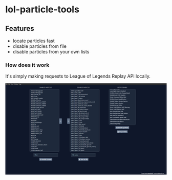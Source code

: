 # lol-particle-tools

## Features

- locate particles fast
- disable particles from file
- disable particles from your own lists

### How does it work

It's simply making requests to League of Legends Replay API locally.

<a href="https://github.com/xDroni/lol-particle-tools/blob/main/demo/demo-image.png?raw=true">![demo](demo/demo-image.png)
